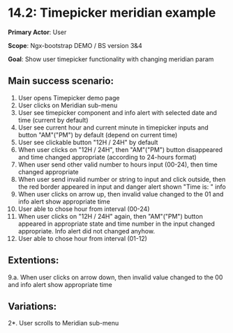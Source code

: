 14.2: Timepicker meridian example
=================================
**Primary Actor**: User

**Scope**: Ngx-bootstrap DEMO / BS version 3&4

**Goal**: Show user timepicker functionality with changing meridian param

Main success scenario:
----------------------
1. User opens Timepicker demo page
2. User clicks on Meridian sub-menu
3. User see timepicker component and info alert with selected date and time (current by default)
4. User see current hour and current minute in timepicker inputs and button "AM"("PM") by default (depend on current time)
5. User see clickable button "12H / 24H" by default
6. When user clicks on "12H / 24H", then "AM"("PM") button disappeared and time changed appropriate (according to 24-hours format)
7. When user send other valid number to hours input (00-24), then time changed appropriate
8. When user send invalid number or string to input and click outside, then the red border appeared in input and danger alert shown "Time is: " info
9. When user clicks on arrow up, then invalid value changed to the 01 and info alert show appropriate time
10. User able to chose hour from interval (00-24)
11. When user clicks on "12H / 24H" again, then "AM"("PM") button appeared in appropriate state and time number in the input changed appropriate. Info alert did not changed anyhow.
12. User able to chose hour from interval (01-12)

Extentions:
-----------
9.a. When user clicks on arrow down, then invalid value changed to the 00 and info alert show appropriate time

Variations:
-----------
2*. User scrolls to Meridian sub-menu
